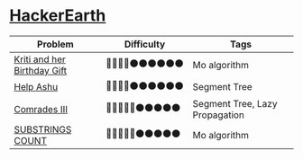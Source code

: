 # [HackerEarth](https://www.hackerearth.com)

Problem | Difficulty | Tags
------- | ------- | -------
[Kriti and her Birthday Gift](https://www.hackerearth.com/practice/algorithms/searching/binary-search/practice-problems/algorithm/kriti-and-her-birthday-gift/) | :red_circle::red_circle::red_circle::red_circle::black_circle::black_circle::black_circle::black_circle::black_circle::black_circle: | Mo algorithm
[Help Ashu](https://www.hackerearth.com/practice/data-structures/advanced-data-structures/fenwick-binary-indexed-trees/practice-problems/algorithm/help-ashu-1/) | :red_circle::red_circle::red_circle::red_circle::black_circle::black_circle::black_circle::black_circle::black_circle::black_circle: | Segment Tree
[Comrades III](https://www.hackerearth.com/practice/data-structures/advanced-data-structures/segment-trees/practice-problems/algorithm/comrades-iii/) | :red_circle::red_circle::red_circle::red_circle::red_circle::black_circle::black_circle::black_circle::black_circle::black_circle: | Segment Tree, Lazy Propagation
[SUBSTRINGS COUNT](https://www.hackerearth.com/problem/algorithm/substrings-count-3/) | :red_circle::red_circle::red_circle::red_circle::red_circle::black_circle::black_circle::black_circle::black_circle::black_circle: | Mo algorithm
